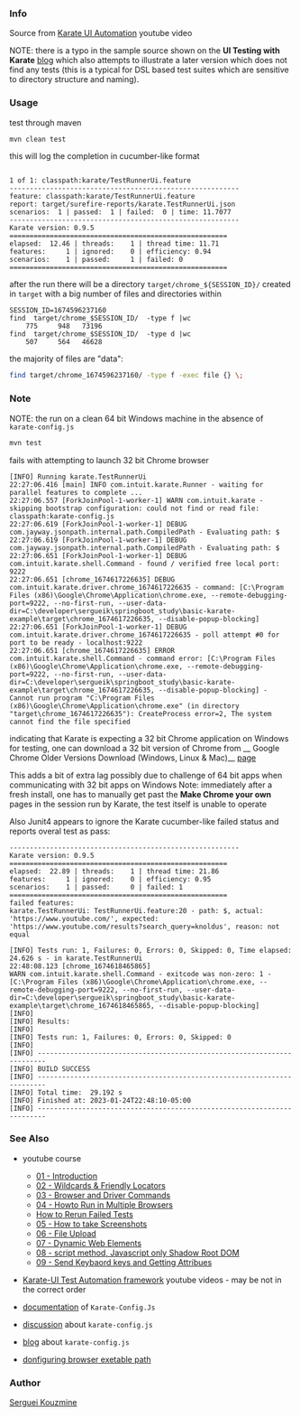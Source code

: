 ### Info

Source from [Karate UI Automation](https://www.youtube.com/watch?v=_mDU946eQDQ&list=PLMd2VtYMV0OSv62KjzJ4TFGLDTVtTtQVr)  youtube video

NOTE: there is a typo in the sample source shown on the  __UI Testing with Karate__ [blog](https://blog.knoldus.com/ui-testing-with-karate/)
which also attempts to illustrate a later version which does not find any tests (this is a typical for DSL based test suites which are sensitive to directory structure and naming).

### Usage

test through maven
```sh
mvn clean test
```

this will log the completion in cucumber-like format
```text

1 of 1: classpath:karate/TestRunnerUi.feature
---------------------------------------------------------
feature: classpath:karate/TestRunnerUi.feature
report: target/surefire-reports/karate.TestRunnerUi.json
scenarios:  1 | passed:  1 | failed:  0 | time: 11.7077
---------------------------------------------------------
Karate version: 0.9.5
======================================================
elapsed:  12.46 | threads:    1 | thread time: 11.71 
features:     1 | ignored:    0 | efficiency: 0.94
scenarios:    1 | passed:     1 | failed: 0
======================================================

```
after the run there will be a directory  `target/chrome_${SESSION_ID}/` created in `target` with a big number of files and directories within
```
SESSION_ID=1674596237160
find  target/chrome_$SESSION_ID/  -type f |wc
    775     948   73196
find  target/chrome_$SESSION_ID/  -type d |wc
    507     564   46628

```
the majority of files are "data":
```sh
find target/chrome_1674596237160/ -type f -exec file {} \;
```
### Note

NOTE: the run on a clean 64 bit Windows machine in the absence of `karate-config.js`
```sh
mvn test
```
fails with attempting to launch 32 bit Chrome browser

```text
[INFO] Running karate.TestRunnerUi
22:27:06.416 [main] INFO com.intuit.karate.Runner - waiting for parallel features to complete ...
22:27:06.557 [ForkJoinPool-1-worker-1] WARN com.intuit.karate - skipping bootstrap configuration: could not find or read file: classpath:karate-config.js
22:27:06.619 [ForkJoinPool-1-worker-1] DEBUG com.jayway.jsonpath.internal.path.CompiledPath - Evaluating path: $
22:27:06.619 [ForkJoinPool-1-worker-1] DEBUG com.jayway.jsonpath.internal.path.CompiledPath - Evaluating path: $
22:27:06.651 [ForkJoinPool-1-worker-1] DEBUG com.intuit.karate.shell.Command - found / verified free local port: 9222
22:27:06.651 [chrome_1674617226635] DEBUG com.intuit.karate.driver.chrome_1674617226635 - command: [C:\Program Files (x86)\Google\Chrome\Application\chrome.exe, --remote-debugging-port=9222, --no-first-run, --user-data-dir=C:\developer\sergueik\springboot_study\basic-karate-example\target\chrome_1674617226635, --disable-popup-blocking]
22:27:06.651 [ForkJoinPool-1-worker-1] DEBUG com.intuit.karate.driver.chrome_1674617226635 - poll attempt #0 for port to be ready - localhost:9222
22:27:06.651 [chrome_1674617226635] ERROR com.intuit.karate.shell.Command - command error: [C:\Program Files (x86)\Google\Chrome\Application\chrome.exe, --remote-debugging-port=9222, --no-first-run, --user-data-dir=C:\developer\sergueik\springboot_study\basic-karate-example\target\chrome_1674617226635, --disable-popup-blocking] - Cannot run program "C:\Program Files (x86)\Google\Chrome\Application\chrome.exe" (in directory "target\chrome_1674617226635"): CreateProcess error=2, The system cannot find the file specified
```


indicating that Karate is expecting a 32 bit Chrome application on Windows
for testing, one can download a 32 bit version of Chrome from __ Google Chrome Older Versions Download (Windows, Linux & Mac)__ [page](https://www.slimjet.com/chrome/google-chrome-old-version.php)

This adds a bit of extra lag possibly due to challenge of 64 bit apps when communicating with 32 bit apps on Windows
Note: immediately after a fresh install, one has to manually get past the __Make Chrome your own__ pages in the session run by Karate,  the test itself is unable to operate



Also Junit4 appears to ignore the Karate cucumber-like failed status and reports overal test as pass:

```text
---------------------------------------------------------
Karate version: 0.9.5
======================================================
elapsed:  22.89 | threads:    1 | thread time: 21.86
features:     1 | ignored:    0 | efficiency: 0.95
scenarios:    1 | passed:     0 | failed: 1
======================================================
failed features:
karate.TestRunnerUi: TestRunnerUi.feature:20 - path: $, actual: 'https://www.youtube.com/', expected: 'https://www.youtube.com/results?search_query=knoldus', reason: not equal

[INFO] Tests run: 1, Failures: 0, Errors: 0, Skipped: 0, Time elapsed: 24.626 s - in karate.TestRunnerUi
22:48:08.123 [chrome_1674618465865] 
WARN com.intuit.karate.shell.Command - exitcode was non-zero: 1 - [C:\Program Files (x86)\Google\Chrome\Application\chrome.exe, --remote-debugging-port=9222, --no-first-run, --user-data-dir=C:\developer\sergueik\springboot_study\basic-karate-example\target\chrome_1674618465865, --disable-popup-blocking]
[INFO]
[INFO] Results:
[INFO]
[INFO] Tests run: 1, Failures: 0, Errors: 0, Skipped: 0
[INFO]
[INFO] ------------------------------------------------------------------------
[INFO] BUILD SUCCESS
[INFO] ------------------------------------------------------------------------
[INFO] Total time:  29.192 s
[INFO] Finished at: 2023-01-24T22:48:10-05:00
[INFO] ------------------------------------------------------------------------
```


### See Also
   *  youtube course
      + [01 - Introduction](https://www.youtube.com/watch?v=_mDU946eQDQ&list=PLMd2VtYMV0OSv62KjzJ4TFGLDTVtTtQVr&index=1)
      + [02 - Wildcards & Friendly Locators](https://www.youtube.com/watch?v=sgXpDLWN1x0&list=PLMd2VtYMV0OSv62KjzJ4TFGLDTVtTtQVr&index=2)
      + [03 - Browser and Driver Commands](https://www.youtube.com/watch?v=dQGDi6QhpPI&list=PLMd2VtYMV0OSv62KjzJ4TFGLDTVtTtQVr&index=3)
      + [04 - Howto Run in Multiple Browsers](https://www.youtube.com/watch?v=IMdwDKaV8xI&list=PLMd2VtYMV0OSv62KjzJ4TFGLDTVtTtQVr&index=4)
      + [How to Rerun Failed Tests](https://www.youtube.com/watch?v=__9gWDmYMzs&list=PLMd2VtYMV0OSv62KjzJ4TFGLDTVtTtQVr&index=6)
      + [05 - How to take Screenshots](https://www.youtube.com/watch?v=cKV-IsJFE9w&list=PLMd2VtYMV0OSv62KjzJ4TFGLDTVtTtQVr&index=5)
      + [06 - File Upload](https://www.youtube.com/watch?v=bGRcWN3zcOY&list=PLMd2VtYMV0OSv62KjzJ4TFGLDTVtTtQVr&index=7)
      + [07 - Dynamic Web Elements](https://www.youtube.com/watch?v=AE_4xxNTQk0&list=PLMd2VtYMV0OSv62KjzJ4TFGLDTVtTtQVr&index=8)
      + [08 - script method, Javascript only Shadow Root DOM](https://www.youtube.com/watch?v=O76h9Hf9-Os&list=PLMd2VtYMV0OSv62KjzJ4TFGLDTVtTtQVr&index=9)
      + [09 - Send Keybaord keys and Getting Attribues](https://www.youtube.com/watch?v=pV-DL4Mqgxg&list=PLMd2VtYMV0OSv62KjzJ4TFGLDTVtTtQVr&index=10)

   * [Karate-UI Test Automation framework](https://www.youtube.com/watch?v=NwWIbNG6oXs&list=PLhNpGuN8mVmGBwsRliG2teFEfQLmCKN5Q) youtube videos - may be not in the correct order
   * [documentation](https://www.manual2automation.com/Karate/karateConfig.html) of `Karate-Config.Js`
   * [discussion](https://stackoverflow.com/questions/66828388/get-frequent-chrome-driver-error-driver-config-start-failed-chrome-server-re) about `karate-config.js`
   * [blog](https://dev.to/promode/how-to-work-with-karate-config-js-to-switch-env-in-karate-api-testing-automation-19dn) about `karate-config.js`
   * [donfiguring browser exetable path](https://stackoverflow.com/questions/60580582/how-to-launch-all-karate-features-setting-up-which-browser-to-use-as-an-external)

### Author
[Serguei Kouzmine](kouzmine_serguei@yahoo.com)
